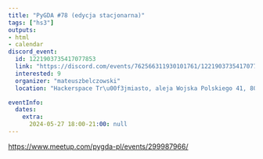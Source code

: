```yaml
---
title: "PyGDA #78 (edycja stacjonarna)"
tags: ["hs3"]
outputs:
- html
- calendar
discord_event:
  id: 1221903735417077853
  link: "https://discord.com/events/762566311930101761/1221903735417077853"
  interested: 9
  organizer: "mateuszbelczowski"
  location: "Hackerspace Tr\u00f3jmiasto, aleja Wojska Polskiego 41, 80-268 Gda\u0144sk"

eventInfo:
  dates:
    extra:
      2024-05-27 18:00-21:00: null
---
```

https://www.meetup.com/pygda-pl/events/299987966/
